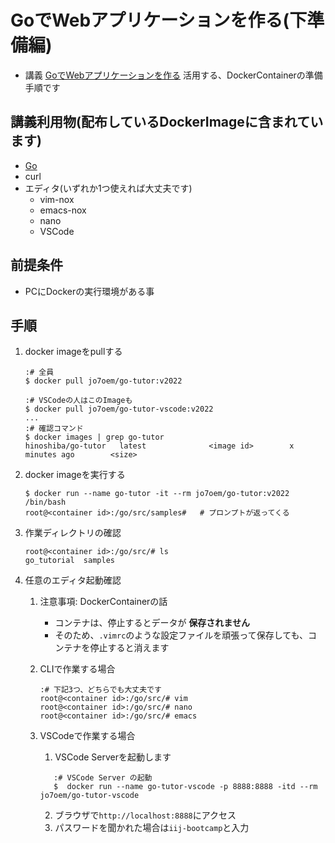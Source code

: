 GoでWebアプリケーションを作る(下準備編)
===

* 講義 [GoでWebアプリケーションを作る](../../) 活用する、DockerContainerの準備手順です

## 講義利用物(配布しているDockerImageに含まれています)
* [Go](https://golang.org/)
* curl
* エディタ(いずれか1つ使えれば大丈夫です)
	* vim-nox
	* emacs-nox
	* nano
    * VSCode

## 前提条件
* PCにDockerの実行環境がある事

## 手順
1. docker imageをpullする
	```shell
	:# 全員
	$ docker pull jo7oem/go-tutor:v2022
 
	:# VSCodeの人はこのImageも
	$ docker pull jo7oem/go-tutor-vscode:v2022
	...
	:# 確認コマンド
	$ docker images | grep go-tutor
	hinoshiba/go-tutor   latest              <image id>        x minutes ago        <size>
	```
2. docker imageを実行する
	```shell
	$ docker run --name go-tutor -it --rm jo7oem/go-tutor:v2022 /bin/bash
	root@<container id>:/go/src/samples#   # プロンプトが返ってくる
	```
3. 作業ディレクトリの確認
    ```shell
    root@<container id>:/go/src/# ls
    go_tutorial  samples
    ```
   
4. 任意のエディタ起動確認
   1. 注意事項: DockerContainerの話
   
      * コンテナは、停止するとデータが **保存されません**
      * そのため、`.vimrc`のような設定ファイルを頑張って保存しても、コンテナを停止すると消えます
      
   2. CLIで作業する場合
      ```shell
      :# 下記3つ、どちらでも大丈夫です
      root@<container id>:/go/src/# vim
      root@<container id>:/go/src/# nano
      root@<container id>:/go/src/# emacs
      ```
      
   3. VSCodeで作業する場合
      1. VSCode Serverを起動します
      ```shell
         :# VSCode Server の起動
         $  docker run --name go-tutor-vscode -p 8888:8888 -itd --rm jo7oem/go-tutor-vscode
      ```
   
      2. ブラウザで`http://localhost:8888`にアクセス
      3. パスワードを聞かれた場合は`iij-bootcamp`と入力
